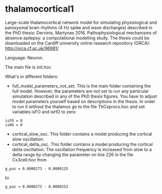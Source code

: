 # thalamocortical1
Large-scale thalamocortical network model for simulating physiological and paroxysmal brain rhythms (4 Hz spike and wave discharges) described in the PhD thesis: Dervinis, Martynas 2016. Pathophysiological mechanisms of absence epilepsy: a computational modelling study. The thesis could be downloaded on the Cardiff university online research repository (ORCA): http://orca.cf.ac.uk/96981/

Language: Neuron.

The main file is init.hoc

What's in different folders:
- full_model_parameters_not_set. This is the main folder containing the full model. However, the parameters are not set to run any particular simulation described in any of the PhD thesis figures. You have to adjust model parameters yourself based on descriptions in the thesis. In order to run it without the thalamus go to the file ThCxprocs.hoc and set variables isFO and isHO to zero:
```
isFO = 0
isHO = 0
```
- cortical_slow_osc. This folder contains a model producing the cortical slow oscillation.
- cortical_delta_osc. This folder contains a model producing the cortical delta oscillation. The oscillation frequency is increased from slow to a delta range by changing the parameter on line 226 in the file Cx3cell.hoc from
```
g_pas = 0.0000273 - 0.0000125
```
to
```
g_pas = 0.0000273 - 0.0000253
```
